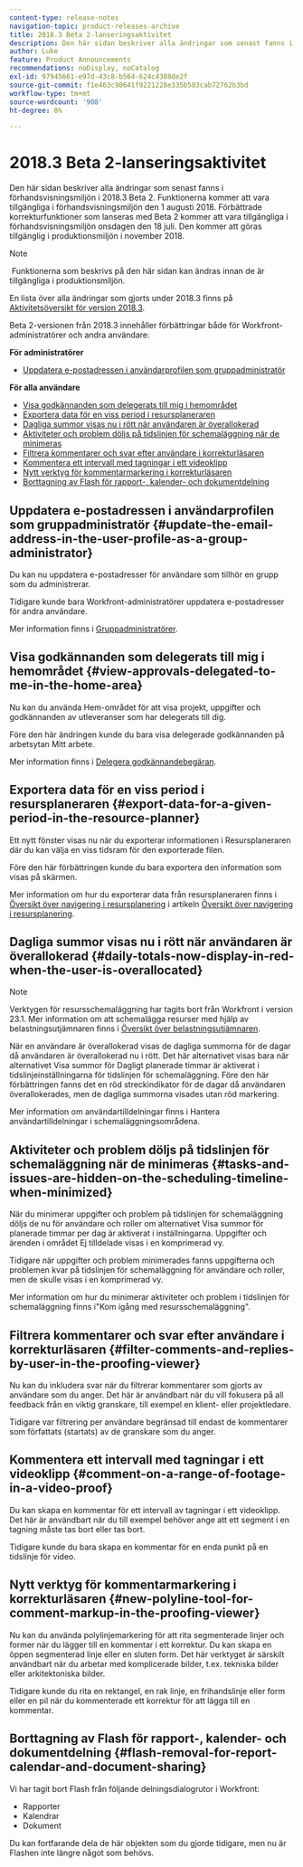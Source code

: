 ```yaml
---
content-type: release-notes
navigation-topic: product-releases-archive
title: 2018.3 Beta 2-lanseringsaktivitet
description: Den här sidan beskriver alla ändringar som senast fanns i förhandsvisningsmiljön i 2018.3 Beta 2. Funktionerna kommer att vara tillgängliga i förhandsvisningsmiljön den 1 augusti 2018. Förbättrade korrekturfunktioner som lanseras med Beta 2 kommer att vara tillgängliga i förhandsvisningsmiljön onsdagen den 18 juli. Den kommer att göras tillgänglig i produktionsmiljön i november 2018.
author: Luke
feature: Product Announcements
recommendations: noDisplay, noCatalog
exl-id: 97945661-e97d-43c8-b564-624c4388de2f
source-git-commit: f1e463c90641f9221228e335b583cab72762b3bd
workflow-type: tm+mt
source-wordcount: '908'
ht-degree: 0%

---
```


# 2018.3 Beta 2-lanseringsaktivitet

Den här sidan beskriver alla ändringar som senast fanns i förhandsvisningsmiljön i 2018.3 Beta 2. Funktionerna kommer att vara tillgängliga i förhandsvisningsmiljön den 1 augusti 2018. Förbättrade korrekturfunktioner som lanseras med Beta 2 kommer att vara tillgängliga i förhandsvisningsmiljön onsdagen den 18 juli. Den kommer att göras tillgänglig i produktionsmiljön i november 2018.

>[!NOTE]
>
> Funktionerna som beskrivs på den här sidan kan ändras innan de är tillgängliga i produktionsmiljön.

En lista över alla ändringar som gjorts under 2018.3 finns på  [Aktivitetsöversikt för version 2018.3](../../../../product-announcements/product-releases/quarterly-release-archive/2018.3-release-activity/2018-3-release-activity-overview.md).

Beta 2-versionen från 2018.3 innehåller förbättringar både för Workfront-administratörer och andra användare:

**För administratörer**

* [Uppdatera e-postadressen i användarprofilen som gruppadministratör](#update-the-email-address-in-the-user-profile-as-a-group-administrator)

**För alla användare**

* [Visa godkännanden som delegerats till mig i hemområdet](#view-approvals-delegated-to-me-in-the-home-area)
* [Exportera data för en viss period i resursplaneraren](#export-data-for-a-given-period-in-the-resource-planner)
* [Dagliga summor visas nu i rött när användaren är överallokerad](#daily-totals-now-display-in-red-when-the-user-is-overallocated)
* [Aktiviteter och problem döljs på tidslinjen för schemaläggning när de minimeras](#tasks-and-issues-are-hidden-on-the-scheduling-timeline-when-minimized)
* [Filtrera kommentarer och svar efter användare i korrekturläsaren](#filter-comments-and-replies-by-user-in-the-proofing-viewer)
* [Kommentera ett intervall med tagningar i ett videoklipp](#comment-on-a-range-of-footage-in-a-video-proof)
* [Nytt verktyg för kommentarmarkering i korrekturläsaren](#new-polyline-tool-for-comment-markup-in-the-proofing-viewer)
* [Borttagning av Flash för rapport-, kalender- och dokumentdelning](#flash-removal-for-report-calendar-and-document-sharing)

## Uppdatera e-postadressen i användarprofilen som gruppadministratör {#update-the-email-address-in-the-user-profile-as-a-group-administrator}

Du kan nu uppdatera e-postadresser för användare som tillhör en grupp som du administrerar. 

Tidigare kunde bara Workfront-administratörer uppdatera e-postadresser för andra användare. 

Mer information finns i [Gruppadministratörer](../../../../administration-and-setup/manage-groups/group-roles/group-administrators.md).

## Visa godkännanden som delegerats till mig i hemområdet {#view-approvals-delegated-to-me-in-the-home-area}

Nu kan du använda Hem-området för att visa projekt, uppgifter och godkännanden av utleveranser som har delegerats till dig.

Före den här ändringen kunde du bara visa delegerade godkännanden på arbetsytan Mitt arbete.

Mer information finns i [Delegera godkännandebegäran](../../../../review-and-approve-work/manage-approvals/delegate-approval-requests.md).

## Exportera data för en viss period i resursplaneraren {#export-data-for-a-given-period-in-the-resource-planner}

Ett nytt fönster visas nu när du exporterar informationen i Resursplaneraren där du kan välja en viss tidsram för den exporterade filen.

Före den här förbättringen kunde du bara exportera den information som visas på skärmen.

Mer information om hur du exporterar data från resursplaneraren finns i [Översikt över navigering i resursplanering](../../../../resource-mgmt/resource-planning/resource-planner-navigation.md) i artikeln [Översikt över navigering i resursplanering](../../../../resource-mgmt/resource-planning/resource-planner-navigation.md).

## Dagliga summor visas nu i rött när användaren är överallokerad {#daily-totals-now-display-in-red-when-the-user-is-overallocated}

>[!NOTE]
>
>Verktygen för resursschemaläggning har tagits bort från Workfront i version 23.1. Mer information om att schemalägga resurser med hjälp av belastningsutjämnaren finns i [Översikt över belastningsutjämnaren](../../../../resource-mgmt/workload-balancer/overview-workload-balancer.md).

När en användare är överallokerad visas de dagliga summorna för de dagar då användaren är överallokerad nu i rött. Det här alternativet visas bara när alternativet Visa summor för Dagligt planerade timmar är aktiverat i tidslinjeinställningarna för tidslinjen för schemaläggning. Före den här förbättringen fanns det en röd streckindikator för de dagar då användaren överallokerades, men de dagliga summorna visades utan röd markering.

Mer information om användartilldelningar finns i Hantera användartilldelningar i schemaläggningsområdena.

## Aktiviteter och problem döljs på tidslinjen för schemaläggning när de minimeras {#tasks-and-issues-are-hidden-on-the-scheduling-timeline-when-minimized}

När du minimerar uppgifter och problem på tidslinjen för schemaläggning döljs de nu för användare och roller om alternativet Visa summor för planerade timmar per dag är aktiverat i inställningarna. Uppgifter och ärenden i området Ej tilldelade visas i en komprimerad vy.

Tidigare när uppgifter och problem minimerades fanns uppgifterna och problemen kvar på tidslinjen för schemaläggning för användare och roller, men de skulle visas i en komprimerad vy.

Mer information om hur du minimerar aktiviteter och problem i tidslinjen för schemaläggning finns i&quot;Kom igång med resursschemaläggning&quot;.

## Filtrera kommentarer och svar efter användare i korrekturläsaren {#filter-comments-and-replies-by-user-in-the-proofing-viewer}

Nu kan du inkludera svar när du filtrerar kommentarer som gjorts av användare som du anger. Det här är användbart när du vill fokusera på all feedback från en viktig granskare, till exempel en klient- eller projektledare.

Tidigare var filtrering per användare begränsad till endast de kommentarer som författats (startats) av de granskare som du anger.

## Kommentera ett intervall med tagningar i ett videoklipp {#comment-on-a-range-of-footage-in-a-video-proof}

Du kan skapa en kommentar för ett intervall av tagningar i ett videoklipp. Det här är användbart när du till exempel behöver ange att ett segment i en tagning måste tas bort eller tas bort.

Tidigare kunde du bara skapa en kommentar för en enda punkt på en tidslinje för video.

## Nytt verktyg för kommentarmarkering i korrekturläsaren {#new-polyline-tool-for-comment-markup-in-the-proofing-viewer}

Nu kan du använda polylinjemarkering för att rita segmenterade linjer och former när du lägger till en kommentar i ett korrektur. Du kan skapa en öppen segmenterad linje eller en sluten form. Det här verktyget är särskilt användbart när du arbetar med komplicerade bilder, t.ex. tekniska bilder eller arkitektoniska bilder.

Tidigare kunde du rita en rektangel, en rak linje, en frihandslinje eller form eller en pil när du kommenterade ett korrektur för att lägga till en kommentar.

## Borttagning av Flash för rapport-, kalender- och dokumentdelning {#flash-removal-for-report-calendar-and-document-sharing}

Vi har tagit bort Flash från följande delningsdialogrutor i Workfront:

* Rapporter
* Kalendrar
* Dokument

Du kan fortfarande dela de här objekten som du gjorde tidigare, men nu är Flashen inte längre något som behövs.

